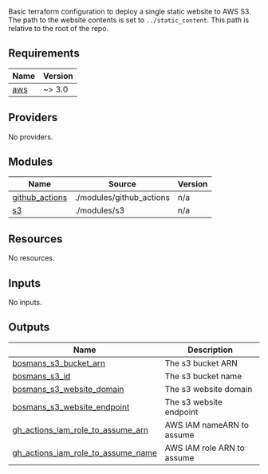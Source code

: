 Basic terraform configuration to deploy a single static website to AWS S3.
The path to the website contents is set to `../static_content`.
This path is relative to the root of the repo.

<!-- BEGIN_TF_DOCS -->
## Requirements

| Name | Version |
|------|---------|
| <a name="requirement_aws"></a> [aws](#requirement\_aws) | ~> 3.0 |

## Providers

No providers.

## Modules

| Name | Source | Version |
|------|--------|---------|
| <a name="module_github_actions"></a> [github\_actions](#module\_github\_actions) | ./modules/github_actions | n/a |
| <a name="module_s3"></a> [s3](#module\_s3) | ./modules/s3 | n/a |

## Resources

No resources.

## Inputs

No inputs.

## Outputs

| Name | Description |
|------|-------------|
| <a name="output_bosmans_s3_bucket_arn"></a> [bosmans\_s3\_bucket\_arn](#output\_bosmans\_s3\_bucket\_arn) | The s3 bucket ARN |
| <a name="output_bosmans_s3_id"></a> [bosmans\_s3\_id](#output\_bosmans\_s3\_id) | The s3 bucket name |
| <a name="output_bosmans_s3_website_domain"></a> [bosmans\_s3\_website\_domain](#output\_bosmans\_s3\_website\_domain) | The s3 website domain |
| <a name="output_bosmans_s3_website_endpoint"></a> [bosmans\_s3\_website\_endpoint](#output\_bosmans\_s3\_website\_endpoint) | The s3 website endpoint |
| <a name="output_gh_actions_iam_role_to_assume_arn"></a> [gh\_actions\_iam\_role\_to\_assume\_arn](#output\_gh\_actions\_iam\_role\_to\_assume\_arn) | AWS IAM nameARN to assume |
| <a name="output_gh_actions_iam_role_to_assume_name"></a> [gh\_actions\_iam\_role\_to\_assume\_name](#output\_gh\_actions\_iam\_role\_to\_assume\_name) | AWS IAM role ARN to assume |
<!-- END_TF_DOCS -->
